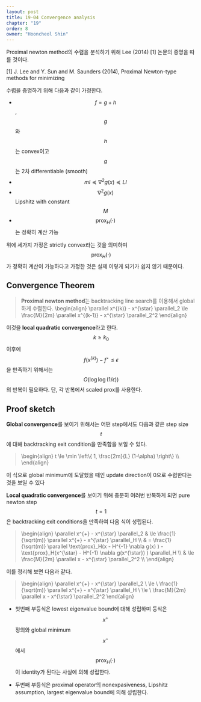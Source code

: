 ```yaml
---
layout: post
title: 19-04 Convergence analysis
chapter: "19"
order: 8
owner: "Hooncheol Shin"
---
```


Proximal newton method의 수렴을 분석하기 위해 Lee (2014) [1] 논문의 증명을 따를 것이다.

[1] J. Lee and Y. Sun and M. Saunders (2014), Proximal Newton-type methods for minimizing

수렴을 증명하기 위해 다음과 같이 가정한다.

* $$f = g + h$$, $$g$$와 $$h$$는 convex이고 $$g$$는 2차 differentiable (smooth)
* $$mI \preceq \nabla^2 g(x) \preceq LI$$
* $$\nabla^2 g(x)$$ Lipshitz with constant $$M$$
* $$\text{prox}_H(\cdot)$$는 정확히 계산 가능

위에 세가지 가정은 strictly convex라는 것을 의미하며 $$\text{prox}_H(\cdot)$$가 정확히 계산이 가능하다고 가정한 것은 실제 이렇게 되기가 쉽지 않기 때문이다.
 
## Convergence Theorem

> **Proximal newton method**는 backtracking line search를 이용해서 global하게 수렴한다.
> \begin{align}
\parallel x^{(k)} - x^{\star} \parallel_2 \le \frac{M}{2m} \parallel x^{(k-1)} - x^{\star} \parallel_2^2
\end{align}

이것을 **local quadratic convergence**라고 한다. $$k \ge k_0$$이후에 $$f(x^{(k)}) - f^{\star} \le \epsilon$$을 만족하기 위해서는 $$O(\log \log (1/\epsilon))$$의 반복이 필요하다. 단, 각 반복에서 scaled prox를 사용한다.

## Proof sketch
**Global convergence**를 보이기 위해서는 어떤 step에서도 다음과 같은 step size $$t$$에 대해 backtracking exit condition을 만족함을 보일 수 있다.

> \begin{align}
t \le \min \left\\{ 1, \frac{2m}{L} (1-\alpha) \right\\} \\\\
\end{align}

이 식으로 global minimum에 도달했을 때인  update direction이 0으로 수렴한다는 것을 보일 수 있다

**Local quadratic convergence**를 보이기 위해 충분히 여러번 반복하게 되면 pure newton step $$t=1$$은 backtracking exit conditions을 만족하여 다음 식이 성립된다.


> \begin{align}
\parallel x^{+} - x^{\star} \parallel_2 & \le \frac{1}{\sqrt(m)} \parallel x^{+} - x^{\star} \parallel_H \\\\
& =  \frac{1}{\sqrt(m)} \parallel \text{prox}_H(x - H^{-1} \nabla g(x) )  - \text{prox}_H(x^{\star} - H^{-1} \nabla g(x^{\star}) )  \parallel_H \\\\
& \le \frac{M}{2m} \parallel x - x^{\star} \parallel_2^2 \\\\
\end{align}

이를 정리해 보면 다음과 같다.

> \begin{align}
\parallel x^{+} - x^{\star} \parallel_2 \ \le \ \frac{1}{\sqrt(m)} \parallel x^{+} - x^{\star} \parallel_H \  \le \ \frac{M}{2m} \parallel x - x^{\star} \parallel_2^2
\end{align}

* 첫번째 부등식은 lowest eigenvalue bound에 대해 성립하며 등식은 $$x^+$$ 정의와 global minimum $$x^{\star}$$에서 $$\text{prox}_H(\cdot)$$이 identity가 된다는 사실에 의해 성립한다.

* 두번째 부등식은 proximal operator의 nonexpasiveness, Lipshitz assumption, largest eigenvalue bound에 의해 성립한다.
